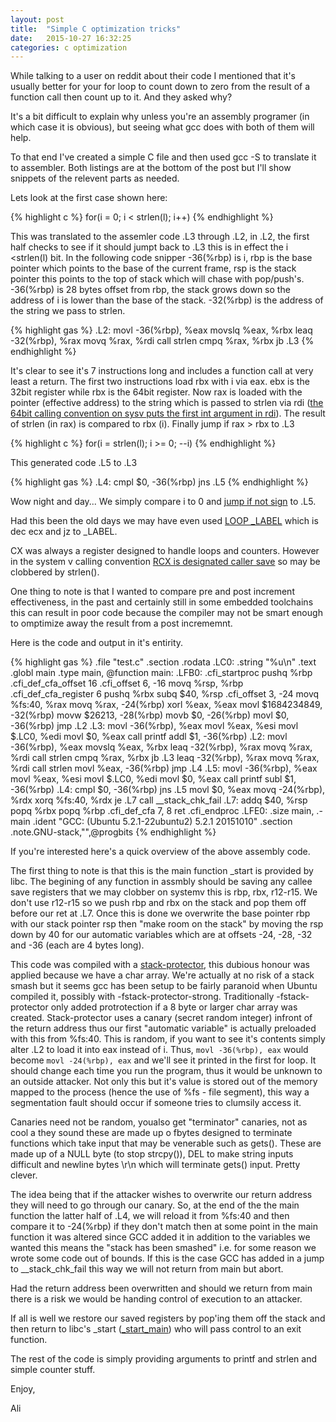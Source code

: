 ```yaml
---
layout: post
title:  "Simple C optimization tricks"
date:   2015-10-27 16:32:25
categories: c optimization
---
```


While talking to a user on reddit about their code I mentioned that it's usually better for your for loop to count down to zero from the result of a function call then count up to it. And they asked why?

It's a bit difficult to explain why unless you're an assembly programer (in which case it is obvious), but seeing what gcc does with both of them will help.

To that end I've created a simple C file and then used gcc -S to translate it to assembler. Both listings are at the bottom of the post but I'll show snippets of the relevent parts as needed.

Lets look at the first case shown here:

{% highlight c %}
for(i = 0; i < strlen(l); i++)
{% endhighlight %}

This was translated to the assemler code .L3 through .L2, in .L2, the first half checks to see if it should jumpt back to .L3 this is in effect the i <strlen(l) bit.
In the following code snipper -36(%rbp) is i, rbp is the base pointer which points to the base of the current frame, rsp is the stack pointer this points to the top of stack which will chase with pop/push's. -36(%rbp) is 28 bytes offset from rbp, the stack grows down so the address of i is lower than the base of the stack. -32(%rbp) is the address of the string we pass to strlen.

{% highlight gas %}
.L2:
	movl	-36(%rbp), %eax
	movslq	%eax, %rbx
	leaq	-32(%rbp), %rax
	movq	%rax, %rdi
	call	strlen
	cmpq	%rax, %rbx
	jb	.L3
{% endhighlight %}

It's clear to see it's 7 instructions long and includes a function call at very least a return. The first two instructions load rbx with i via eax. ebx is the 32bit register while rbx is the 64bit register. Now rax is loaded with the pointer (effective address) to the string which is passed to strlen via rdi ([the 64bit calling convention on sysv puts the first int argument in rdi](https://en.wikipedia.org/wiki/X86_calling_conventions#x86-64_calling_conventions)).
The result of strlen (in rax) is compared to rbx (i). Finally jump if rax > rbx to .L3

{% highlight c %}
for(i = strlen(l); i >= 0; --i)
{% endhighlight %}

This generated code .L5 to .L3

{% highlight gas %}
.L4:
	cmpl	$0, -36(%rbp)
	jns	.L5
{% endhighlight %}

Wow night and day... We simply compare i to 0 and [jump if not sign](https://en.wikipedia.org/wiki/Sign_flag) to .L5.

Had this been the old days we may have even used [LOOP _LABEL](http://www.c-jump.com/CIS77/reference/ISA/DDU0103.html) which is dec ecx and jz to _LABEL.

CX was always a register designed to handle loops and counters. However in the system v calling convention [RCX is designated caller save](https://en.wikipedia.org/wiki/X86_calling_conventions#System_V_AMD64_ABI) so may be clobbered by strlen().

One thing to note is that I wanted to compare pre and post increment effectiveness, in the past and certainly still in some embedded toolchains this can result in poor code because the compiler may not be smart enough to omptimize away the result from a post incrememnt.

Here is the code and output in it's entirity.

{% highlight gas %}
	.file	"test.c"
	.section	.rodata
.LC0:
	.string	"%u\n"
	.text
	.globl	main
	.type	main, @function
main:
.LFB0:
	.cfi_startproc
	pushq	%rbp
	.cfi_def_cfa_offset 16
	.cfi_offset 6, -16
	movq	%rsp, %rbp
	.cfi_def_cfa_register 6
	pushq	%rbx
	subq	$40, %rsp
	.cfi_offset 3, -24
	movq	%fs:40, %rax
	movq	%rax, -24(%rbp)
	xorl	%eax, %eax
	movl	$1684234849, -32(%rbp)
	movw	$26213, -28(%rbp)
	movb	$0, -26(%rbp)
	movl	$0, -36(%rbp)
	jmp	.L2
.L3:
	movl	-36(%rbp), %eax
	movl	%eax, %esi
	movl	$.LC0, %edi
	movl	$0, %eax
	call	printf
	addl	$1, -36(%rbp)
.L2:
	movl	-36(%rbp), %eax
	movslq	%eax, %rbx
	leaq	-32(%rbp), %rax
	movq	%rax, %rdi
	call	strlen
	cmpq	%rax, %rbx
	jb	.L3
	leaq	-32(%rbp), %rax
	movq	%rax, %rdi
	call	strlen
	movl	%eax, -36(%rbp)
	jmp	.L4
.L5:
	movl	-36(%rbp), %eax
	movl	%eax, %esi
	movl	$.LC0, %edi
	movl	$0, %eax
	call	printf
	subl	$1, -36(%rbp)
.L4:
	cmpl	$0, -36(%rbp)
	jns	.L5
	movl	$0, %eax
	movq	-24(%rbp), %rdx
	xorq	%fs:40, %rdx
	je	.L7
	call	__stack_chk_fail
.L7:
	addq	$40, %rsp
	popq	%rbx
	popq	%rbp
	.cfi_def_cfa 7, 8
	ret
	.cfi_endproc
.LFE0:
	.size	main, .-main
	.ident	"GCC: (Ubuntu 5.2.1-22ubuntu2) 5.2.1 20151010"
	.section	.note.GNU-stack,"",@progbits
{% endhighlight %}

If you're interested here's a quick overview of the above assembly code.

The first thing to note is that this is the main function _start is provided by libc. The begining of any function in assmbly should be saving any callee save registers that we may clobber on systemv this is rbp, rbx, r12-r15. We don't use r12-r15 so we push rbp and rbx on the stack and pop them off before our ret at .L7. Once this is done we overwrite the base pointer rbp with our stack pointer rsp then "make room on the stack" by moving the rsp down by 40 for our automatic variables which are at offsets -24, -28, -32 and -36 (each are 4 bytes long).

This code was compiled with a [stack-protector](https://lwn.net/Articles/584225/), this dubious honour was applied because we have a char array. We're actually at no risk of a stack smash but it seems gcc has been setup to be fairly paranoid when Ubuntu compiled it, possibly with -fstack-protector-strong. Traditionally -fstack-protector only added protrotection if a 8 byte or larger char array was created. Stack-protector uses a canary (secret random integer) infront of the return address thus our first "automatic variable" is actually preloaded with this from %fs:40. This is random, if you want to see it's contents simply alter .L2 to load it into eax instead of i. Thus, `movl -36(%rbp), eax` would become `movl -24(%rbp), eax` and we'll see it printed in the first for loop. It should change each time you run the program, thus it would be unknown to an outside attacker. Not only this but it's value is stored out of the memory mapped to the process (hence the use of %fs - file segment), this way a segmentation fault should occur if someone tries to clumsily access it.

Canaries need not be random, youalso get "terminator" canaries, not as cool a they sound these are made up o fbytes designed to terminate functions which take input that may be venerable such as gets(). These are made up of a NULL byte (to stop strcpy()), DEL to make string inputs difficult and newline bytes \r\n which will terminate gets() input. Pretty clever.

The idea being that if the attacker wishes to overwrite our return address they will need to go through our canary. So, at the end of the the main function the latter half of .L4, we will reload it from %fs:40 and then compare it to -24(%rbp) if they don't match then at some point in the main function it was altered since GCC added it in addition to the variables we wanted this means the "stack has been smashed" i.e. for some reason we wrote some code out of bounds. If this is the case GCC has added in a jump to __stack_chk_fail this way we will not return from main but abort.

Had the return address been overwritten and should we return from main there is a risk we would be handing control of execution to an attacker.

If all is well we restore our saved registers by pop'ing them off the stack and then return to libc's _start ([_start_main](http://refspecs.linuxbase.org/LSB_3.1.1/LSB-Core-generic/LSB-Core-generic/baselib---libc-start-main-.html)) who will pass control to an exit function.

The rest of the code is simply providing arguments to printf and strlen and simple counter stuff.

Enjoy,

Ali
